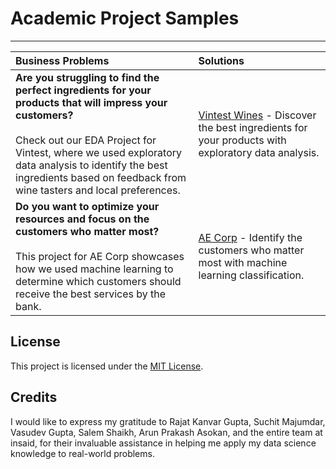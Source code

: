 # Academic Project Samples
---

| Business Problems | Solutions |
|:--|:--|
| **Are you struggling to find the perfect ingredients for your products that will impress your customers?** <br><br> Check out our EDA Project for Vintest, where we used exploratory data analysis to identify the best ingredients based on feedback from wine tasters and local preferences.| [Vintest Wines](https://github.com/Mihir-Ai-lab/Insaid/tree/main/EDA%20Projects/Vintest%20Wines "Vintest Wines") - Discover the best ingredients for your products with exploratory data analysis. |
| **Do you want to optimize your resources and focus on the customers who matter most?** <br><br> This project for AE Corp showcases how we used machine learning to determine which customers should receive the best services by the bank. | [AE Corp](https://github.com/Mihir-Ai-lab/Insaid/blob/main/ML%20Projects/AE%20Corp/README.md "AE Corp") - Identify the customers who matter most with machine learning classification. |

## License

This project is licensed under the [MIT License](LICENSE).

## Credits

I would like to express my gratitude to Rajat Kanvar Gupta, Suchit Majumdar, Vasudev Gupta, Salem Shaikh, Arun Prakash Asokan, and the entire team at insaid, for their invaluable assistance in helping me apply my data science knowledge to real-world problems.
